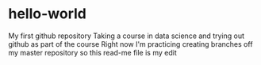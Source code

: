 # hello-world
My first github repository
Taking a course in data science and trying out github as part of the course
Right now I'm practicing creating branches off my master repository so this read-me file is my edit
